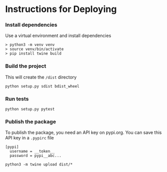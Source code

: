 # Instructions for Deploying

### Install dependencies

Use a virtual environment and install dependencies

```
> python3 -m venv venv
> source venv/bin/activate
> pip install twine build
```

### Build the project

This will create the `/dist` directory
```
python setup.py sdist bdist_wheel
```

### Run tests

```
python setup.py pytest
```

### Publish the package

To publish the package, you need an API key on pypi.org. You can save this API key in a `.pypirc` file 

```
[pypi]
  username = __token__
  password = pypi__abc...
```

```
python3 -m twine upload dist/*
```